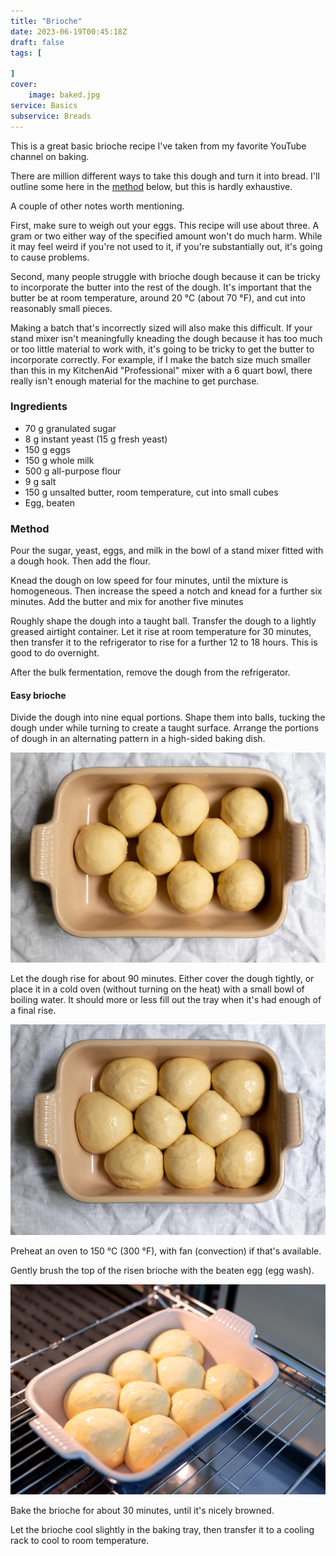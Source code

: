 ```yaml
---
title: "Brioche"
date: 2023-06-19T00:45:18Z
draft: false
tags: [
    
]
cover:
    image: baked.jpg
service: Basics
subservice: Breads
---
```


This is a great basic brioche recipe I've taken from my favorite YouTube channel on baking.

There are million different ways to take this dough and turn it into bread. I'll outline some here in the [method](#method) below, but this is hardly exhaustive.

A couple of other notes worth mentioning.

First, make sure to weigh out your eggs. This recipe will use about three. A gram or two either way of the specified amount won't do much harm. While it may feel weird if you're not used to it, if you're substantially out, it's going to cause problems.

Second, many people struggle with brioche dough because it can be tricky to incorporate the butter into the rest of the dough. It's important that the butter be at room temperature, around 20 °C (about 70 °F), and cut into reasonably small pieces.

Making a batch that's incorrectly sized will also make this difficult. If your stand mixer isn't meaningfully kneading the dough because it has too much or too little material to work with, it's going to be tricky to get the butter to incorporate correctly. For example, if I make the batch size much smaller than this in my KitchenAid "Professional" mixer with a 6 quart bowl, there really isn't enough material for the machine to get purchase.

### Ingredients

* 70 g granulated sugar
* 8 g instant yeast (15 g fresh yeast)
* 150 g eggs
* 150 g whole milk
* 500 g all-purpose flour
* 9 g salt
* 150 g unsalted butter, room temperature, cut into small cubes
* Egg, beaten

### Method

Pour the sugar, yeast, eggs, and milk in the bowl of a stand mixer fitted with a dough hook. Then add the flour.

Knead the dough on low speed for four minutes, until the mixture is homogeneous. Then increase the speed a notch and knead for a further six minutes. Add the butter and mix for another five minutes

Roughly shape the dough into a taught ball. Transfer the dough to a lightly greased airtight container. Let it rise at room temperature for 30 minutes, then transfer it to the refrigerator to rise for a further 12 to 18 hours. This is good to do overnight.

After the bulk fermentation, remove the dough from the refrigerator.

#### Easy brioche

Divide the dough into nine equal portions. Shape them into balls, tucking the dough under while turning to create a taught surface. Arrange the portions of dough in an alternating pattern in a high-sided baking dish.

![Shaped brioche](shaped.jpg)

Let the dough rise for about 90 minutes. Either cover the dough tightly, or place it in a cold oven (without turning on the heat) with a small bowl of boiling water. It should more or less fill out the tray when it's had enough of a final rise.

![Risen brioche](risen.jpg)

Preheat an oven to 150 °C (300 °F), with fan (convection) if that's available.

Gently brush the top of the risen brioche with the beaten egg (egg wash).

![Brioche going into the oven](washed.jpg)

Bake the brioche for about 30 minutes, until it's nicely browned.

Let the brioche cool slightly in the baking tray, then transfer it to a cooling rack to cool to room temperature.
